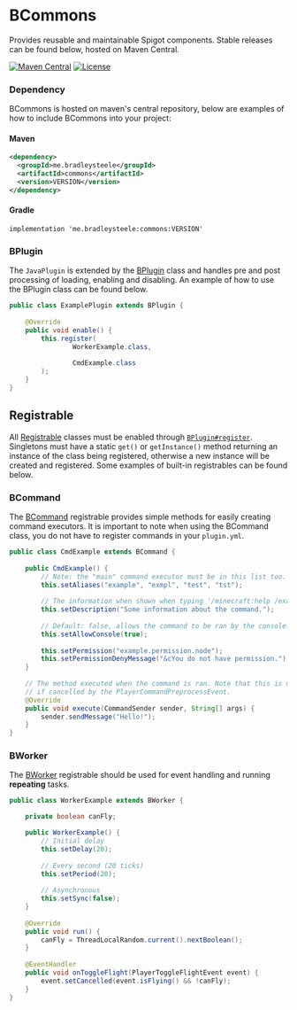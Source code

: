 # BCommons
Provides reusable and maintainable Spigot components. Stable releases can be found below, hosted on Maven Central.

[![Maven Central](https://img.shields.io/maven-central/v/me.bradleysteele/commons.svg?label=maven-central)](https://search.maven.org/artifact/me.bradleysteele/commons/) [![License](https://img.shields.io/github/license/BradleySteele/BCommons.svg)](https://github.com/BradleySteele/BCommons/blob/master/LICENSE)


### Dependency
BCommons is hosted on maven's central repository, below are examples of how to include BCommons into your project:

#### Maven
```xml
<dependency>
  <groupId>me.bradleysteele</groupId>
  <artifactId>commons</artifactId>
  <version>VERSION</version>
</dependency>
```

#### Gradle
```
implementation 'me.bradleysteele:commons:VERSION'
```

### BPlugin

The `JavaPlugin` is extended by the [BPlugin](https://github.com/BradleySteele/BCommons/blob/master/src/main/java/me/bradleysteele/commons/BPlugin.java) 
class and handles pre and post processing of loading, enabling and disabling. An example of how to use the BPlugin class 
can be found below. 
```java
public class ExamplePlugin extends BPlugin {
    
    @Override
    public void enable() {
        this.register(
                WorkerExample.class, 
            
                CmdExample.class
        );
    }
}
```

## Registrable

All [Registrable](https://github.com/BradleySteele/BCommons/blob/master/src/main/java/me/bradleysteele/commons/register/Registrable.java) classes must be enabled through [`BPlugin#register`](https://github.com/BradleySteele/BCommons/blob/master/src/main/java/me/bradleysteele/commons/BPlugin.java#L132). Singletons must have a static `get()` or `getInstance()` method returning an instance of the class being registered, otherwise a new instance will be created and registered. Some examples of built-in registrables can be found below. 

### BCommand
The [BCommand](https://github.com/BradleySteele/BCommons/blob/master/src/main/java/me/bradleysteele/commons/register/command/BCommand.java) 
registrable provides simple methods for easily creating command executors. It is important to note when using the BCommand class, you do not
have to register commands in your `plugin.yml`. 

```java
public class CmdExample extends BCommand {
    
    public CmdExample() {
        // Note: the "main" command executor must be in this list too.
        this.setAliases("example", "exmpl", "test", "tst");
        
        // The information when shown when typing '/minecraft:help /example'.
        this.setDescription("Some information about the command.");
        
        // Default: false, allows the command to be ran by the console.
        this.setAllowConsole(true);
        
        this.setPermission("example.permission.node");
        this.setPermissionDenyMessage("&cYou do not have permission.");
    }
    
    // The method executed when the command is ran. Note that this is not fired 
    // if cancelled by the PlayerCommandPreprocessEvent.
    @Override
    public void execute(CommandSender sender, String[] args) {
        sender.sendMessage("Hello!");
    }
}

```

### BWorker

The [BWorker](https://github.com/BradleySteele/BCommons/blob/master/src/main/java/me/bradleysteele/commons/register/worker/BWorker.java) registrable should be used for event handling and running **repeating** tasks.

```java
public class WorkerExample extends BWorker {

    private boolean canFly;

    public WorkerExample() {
        // Initial delay
        this.setDelay(20);
        
        // Every second (20 ticks)
        this.setPeriod(20);
        
        // Asynchronous
        this.setSync(false); 
    }
    
    @Override
    public void run() {
        canFly = ThreadLocalRandom.current().nextBoolean();
    }
    
    @EventHandler
    public void onToggleFlight(PlayerToggleFlightEvent event) {
        event.setCancelled(event.isFlying() && !canFly);
    }
}
```
